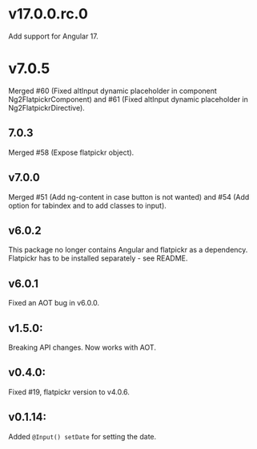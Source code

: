 # v17.0.0.rc.0

Add support for Angular 17.

# v7.0.5

Merged #60 (Fixed altInput dynamic placeholder in component Ng2FlatpickrComponent) and #61 (Fixed altInput dynamic placeholder in Ng2FlatpickrDirective).

## 7.0.3

Merged #58 (Expose flatpickr object).

## v7.0.0

Merged #51 (Add ng-content in case button is not wanted) and #54 (Add option for tabindex and to add classes to input).

## v6.0.2

This package no longer contains Angular and flatpickr as a dependency. Flatpickr has to be installed separately - see README.

## v6.0.1

Fixed an AOT bug in v6.0.0.

## v1.5.0:

Breaking API changes. Now works with AOT.

## v0.4.0:

Fixed #19, flatpickr version to v4.0.6.

## v0.1.14:

Added `@Input() setDate` for setting the date.
